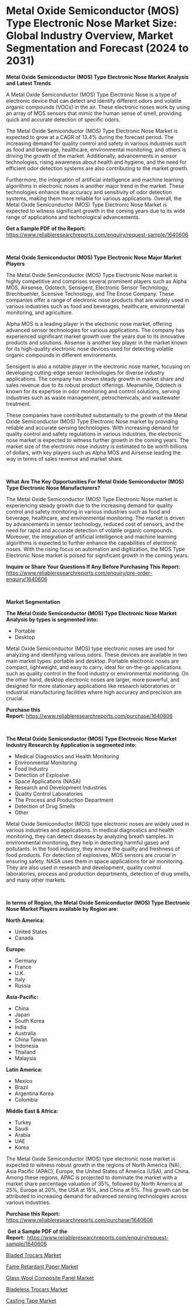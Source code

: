 <p><h1>Metal Oxide Semiconductor (MOS) Type Electronic Nose Market Size: Global Industry Overview, Market Segmentation and Forecast (2024 to 2031)</h1></p><p><strong>Metal Oxide Semiconductor (MOS) Type Electronic Nose Market Analysis and Latest Trends</strong></p>
<p><p>A Metal Oxide Semiconductor (MOS) Type Electronic Nose is a type of electronic device that can detect and identify different odors and volatile organic compounds (VOCs) in the air. These electronic noses work by using an array of MOS sensors that mimic the human sense of smell, providing quick and accurate detection of specific odors.</p><p>The Metal Oxide Semiconductor (MOS) Type Electronic Nose Market is expected to grow at a CAGR of 13.4% during the forecast period. The increasing demand for quality control and safety in various industries such as food and beverage, healthcare, environmental monitoring, and others is driving the growth of the market. Additionally, advancements in sensor technologies, rising awareness about health and hygiene, and the need for efficient odor detection systems are also contributing to the market growth.</p><p>Furthermore, the integration of artificial intelligence and machine learning algorithms in electronic noses is another major trend in the market. These technologies enhance the accuracy and sensitivity of odor detection systems, making them more reliable for various applications. Overall, the Metal Oxide Semiconductor (MOS) Type Electronic Nose Market is expected to witness significant growth in the coming years due to its wide range of applications and technological advancements.</p></p>
<p><strong>Get a Sample PDF of the Report:&nbsp;</strong> <a href="https://www.reliableresearchreports.com/enquiry/request-sample/1640606">https://www.reliableresearchreports.com/enquiry/request-sample/1640606</a></p>
<p>&nbsp;</p>
<p><strong>Metal Oxide Semiconductor (MOS) Type Electronic Nose Major Market Players</strong></p>
<p><p>The Metal Oxide Semiconductor (MOS) Type Electronic Nose market is highly competitive and comprises several prominent players such as Alpha MOS, Airsense, Odotech, Sensigent, Electronic Sensor Technology, Brechbuehler, Scensive Technology, and The Enose Company. These companies offer a range of electronic nose products that are widely used in various industries such as food and beverages, healthcare, environmental monitoring, and agriculture.</p><p>Alpha MOS is a leading player in the electronic nose market, offering advanced sensor technologies for various applications. The company has experienced significant market growth over the years due to its innovative products and solutions. Airsense is another key player in the market known for its high-quality electronic nose devices used for detecting volatile organic compounds in different environments.</p><p>Sensigent is also a notable player in the electronic nose market, focusing on developing cutting-edge sensor technologies for diverse industry applications. The company has shown steady growth in market share and sales revenue due to its robust product offerings. Meanwhile, Odotech is known for its expertise in odor monitoring and control solutions, serving industries such as waste management, petrochemicals, and wastewater treatment.</p><p>These companies have contributed substantially to the growth of the Metal Oxide Semiconductor (MOS) Type Electronic Nose market by providing reliable and accurate sensing technologies. With increasing demand for quality control and safety regulations in various industries, the electronic nose market is expected to witness further growth in the coming years. The market size of the electronic nose industry is estimated to be worth billions of dollars, with key players such as Alpha MOS and Airsense leading the way in terms of sales revenue and market share.</p></p>
<p>&nbsp;</p>
<p><strong>What Are The Key Opportunities For Metal Oxide Semiconductor (MOS) Type Electronic Nose Manufacturers?</strong></p>
<p><p>The Metal Oxide Semiconductor (MOS) Type Electronic Nose market is experiencing steady growth due to the increasing demand for quality control and safety monitoring in various industries such as food and beverage, healthcare, and environmental monitoring. The market is driven by advancements in sensor technology, reduced cost of sensors, and the need for rapid and accurate detection of volatile organic compounds. Moreover, the integration of artificial intelligence and machine learning algorithms is expected to further enhance the capabilities of electronic noses. With the rising focus on automation and digitization, the MOS Type Electronic Nose market is poised for significant growth in the coming years.</p></p>
<p><strong>Inquire or Share Your Questions If Any Before Purchasing This Report:</strong> <a href="https://www.reliableresearchreports.com/enquiry/pre-order-enquiry/1640606">https://www.reliableresearchreports.com/enquiry/pre-order-enquiry/1640606</a></p>
<p>&nbsp;</p>
<p><strong>Market Segmentation</strong></p>
<p><strong>The Metal Oxide Semiconductor (MOS) Type Electronic Nose Market Analysis by types is segmented into:</strong></p>
<p><ul><li>Portable</li><li>Desktop</li></ul></p>
<p><p>Metal Oxide Semiconductor (MOS) type electronic noses are used for analyzing and identifying various odors. These devices are available in two main market types: portable and desktop. Portable electronic noses are compact, lightweight, and easy to carry, ideal for on-the-go applications such as quality control in the food industry or environmental monitoring. On the other hand, desktop electronic noses are larger, more powerful, and designed for more stationary applications like research laboratories or industrial manufacturing facilities where high accuracy and precision are crucial.</p></p>
<p><strong>Purchase this Report:&nbsp;</strong><a href="https://www.reliableresearchreports.com/purchase/1640606">https://www.reliableresearchreports.com/purchase/1640606</a></p>
<p>&nbsp;</p>
<p><strong>The Metal Oxide Semiconductor (MOS) Type Electronic Nose Market Industry Research by Application is segmented into:</strong></p>
<p><ul><li>Medical Diagnostics and Health Monitoring</li><li>Environmental Monitoring</li><li>Food Industry</li><li>Detection of Explosive</li><li>Space Applications (NASA)</li><li>Research and Development Industries</li><li>Quality Control Laboratories</li><li>The Process and Production Department</li><li>Detection of Drug Smells</li><li>Other</li></ul></p>
<p><p>Metal Oxide Semiconductor (MOS) type electronic noses are widely used in various industries and applications. In medical diagnostics and health monitoring, they can detect diseases by analyzing breath samples. In environmental monitoring, they help in detecting harmful gases and pollutants. In the food industry, they ensure the quality and freshness of food products. For detection of explosives, MOS sensors are crucial in ensuring safety. NASA uses them in space applications for air monitoring. They are also used in research and development, quality control laboratories, process and production departments, detection of drug smells, and many other markets.</p></p>
<p>&nbsp;</p>
<p><strong>In terms of Region, the Metal Oxide Semiconductor (MOS) Type Electronic Nose Market Players available by Region are:</strong></p>
<p>
    <p> <strong> North America: </strong>
        <ul>
            <li>United States</li>
            <li>Canada</li>
        </ul>
        </p> 
    <p> <strong> Europe: </strong>
        <ul>
            <li>Germany</li>
            <li>France</li>
            <li>U.K.</li>
            <li>Italy</li>
            <li>Russia</li>
        </ul>
        </p> 
    <p> <strong> Asia-Pacific: </strong>
        <ul>
            <li>China</li>
            <li>Japan</li>
            <li>South Korea</li>
            <li>India</li>
            <li>Australia</li>
            <li>China Taiwan</li>
            <li>Indonesia</li>
            <li>Thailand</li>
            <li>Malaysia</li>
        </ul>
        </p> 
    <p> <strong> Latin America: </strong>
        <ul>
            <li>Mexico</li>
            <li>Brazil</li>
            <li>Argentina Korea</li>
            <li>Colombia</li>
        </ul>
        </p> 
    <p> <strong> Middle East & Africa: </strong>
        <ul>
            <li>Turkey</li>
            <li>Saudi</li>
            <li>Arabia</li>
            <li>UAE</li>
            <li>Korea</li>
        </ul>
    </p>
    </p>
<p><p>The Metal Oxide Semiconductor (MOS) type electronic nose market is expected to witness robust growth in the regions of North America (NA), Asia Pacific (APAC), Europe, the United States of America (USA), and China. Among these regions, APAC is projected to dominate the market with a market share percentage valuation of 35%, followed by North America at 25%, Europe at 20%, the USA at 15%, and China at 5%. This growth can be attributed to increasing demand for advanced sensing technologies across various industries.</p></p>
<p><strong>Purchase this Report: </strong><a href="https://www.reliableresearchreports.com/purchase/1640606">https://www.reliableresearchreports.com/purchase/1640606</a></p>
<p>&nbsp;<strong>Get a Sample PDF of the Report:&nbsp;&nbsp;</strong><a href="https://www.reliableresearchreports.com/enquiry/request-sample/1640606">https://www.reliableresearchreports.com/enquiry/request-sample/1640606</a></p>
<p><strong></strong></p>
<p><p><a href="https://medium.com/p/c55909e7993b/edit">Bladed Trocars Market</a></p><p><a href="https://github.com/cecuraprangm/Market-Research-Report-List-1/blob/main/fame-retardant-paper-market.md">Fame Retardant Paper Market</a></p><p><a href="https://github.com/fiixsa/Market-Research-Report-List-1/blob/main/glass-wool-composite-panel-market.md">Glass Wool Composite Panel Market</a></p><p><a href="https://medium.com/@ashleyhills1920/analyzing-bladeless-trocars-market-global-industry-perspective-and-forecast-2024-to-2031-0041c399f467">Bladeless Trocars Market</a></p><p><a href="https://medium.com/@royalmiller09/casting-tape-market-the-key-to-successful-business-strategy-forecast-till-2031-883f8c71c1b0">Casting Tape Market</a></p></p>